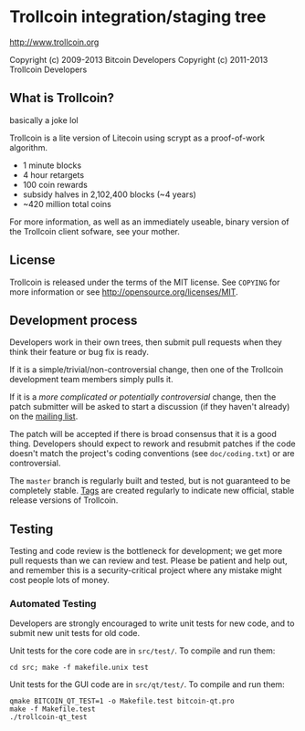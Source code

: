 Trollcoin integration/staging tree
================================

http://www.trollcoin.org

Copyright (c) 2009-2013 Bitcoin Developers
Copyright (c) 2011-2013 Trollcoin Developers

What is Trollcoin?
----------------

basically a joke lol

Trollcoin is a lite version of Litecoin using scrypt as a proof-of-work algorithm.
 - 1 minute blocks
 - 4 hour retargets
 - 100 coin rewards
 - subsidy halves in 2,102,400 blocks (~4 years)
 - ~420 million total coins

For more information, as well as an immediately useable, binary version of
the Trollcoin client sofware, see your mother.

License
-------

Trollcoin is released under the terms of the MIT license. See `COPYING` for more
information or see http://opensource.org/licenses/MIT.

Development process
-------------------

Developers work in their own trees, then submit pull requests when they think
their feature or bug fix is ready.

If it is a simple/trivial/non-controversial change, then one of the Trollcoin
development team members simply pulls it.

If it is a *more complicated or potentially controversial* change, then the patch
submitter will be asked to start a discussion (if they haven't already) on the
[mailing list](http://sourceforge.net/mailarchive/forum.php?forum_name=bitcoin-development).

The patch will be accepted if there is broad consensus that it is a good thing.
Developers should expect to rework and resubmit patches if the code doesn't
match the project's coding conventions (see `doc/coding.txt`) or are
controversial.

The `master` branch is regularly built and tested, but is not guaranteed to be
completely stable. [Tags](https://github.com/bitcoin/bitcoin/tags) are created
regularly to indicate new official, stable release versions of Trollcoin.

Testing
-------

Testing and code review is the bottleneck for development; we get more pull
requests than we can review and test. Please be patient and help out, and
remember this is a security-critical project where any mistake might cost people
lots of money.

### Automated Testing

Developers are strongly encouraged to write unit tests for new code, and to
submit new unit tests for old code.

Unit tests for the core code are in `src/test/`. To compile and run them:

    cd src; make -f makefile.unix test

Unit tests for the GUI code are in `src/qt/test/`. To compile and run them:

    qmake BITCOIN_QT_TEST=1 -o Makefile.test bitcoin-qt.pro
    make -f Makefile.test
    ./trollcoin-qt_test

